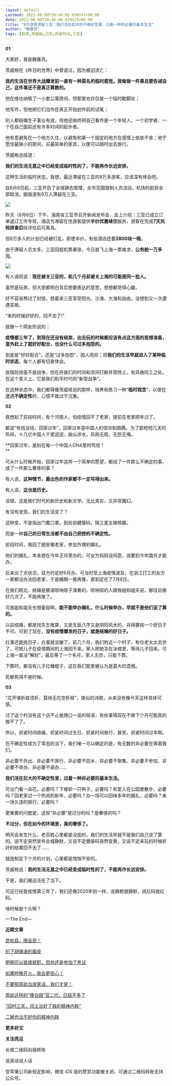 ```yaml
---
layout: default
Lastmod: 2022-08-08T20:40:00.630741+00:00
date: 2022-08-08T20:40:00.630425+00:00
title: "8万游客滞留三亚：我们活在巨大的不确定性里，过着一种非必要的基本生活"
author: "魏春亮"
tags: [疫情,茨威格,过年,抓紧时间,三亚]
---
```


**01**

大家好，我是魏春亮。

茨威格在《昨日的世界》中曾说过，因为被迫流亡：

**我的生活在世界大战爆发前一直有一种莫名的临时感觉。我每做一件事总要告诫自己，这件事还不是真正算数的。**

他在维也纳租了一小套公寓房间，但那里也仅仅是一个临时歇脚处；

他写作，但他把它们当作在真正开始创作前的试笔；

别人都结婚生子事业有成，但他还始终把自己看作是一个年轻人、一个初学者、一个在自己面前还有许多时间的起步者。

他有意避免在一个地方久住，以避免和某一个固定的地方在感情上依依不舍；他宁愿住最狭小的房间，买最简单的家具，以便可以随时出去旅行。

茨威格总结道：

**我们的生活无意之中已经变成临时性的了，不能再作长远安排。**

这种生活的临时状态，我想，最近滞留在三亚的8万多游客，应该深有体会吧。  

自8月6日起，三亚开启了全域静态管理，全市范围限制人员流动，机场的航班全部取消，据报道有8万人滞留在三亚。

![](https://images.weserv.nl/?url=https%3A//mmbiz.qpic.cn/mmbiz_jpg/SszalaZp6RQ0Cia82ZoCRrvqoN0iczoVeGvic4p8iad4uu0sV01iaTHdBmGw0VMaGWNKb1IJWXuuvtbicfd4zat4WgTQ/640%3Fwx_fmt%3Djpeg)  

昨天（8月6日）下午，海南省三亚市召开新闻发布会，会上介绍：三亚已成立订单退订工作专班，酒店为滞留在住游客提供**半价优惠续住**服务，游客在完成**7天风险排查后**经评估后可离岛。

但8万多人的计划已经被打乱，即使半价，有些酒店还要**2800块一晚**。

由于滞留人员太多，三亚回程机票暴涨，今日直飞上海一票难求，**公务舱一万多元**。

![](https://images.weserv.nl/?url=https%3A//mmbiz.qpic.cn/mmbiz_jpg/SszalaZp6RQ0Cia82ZoCRrvqoN0iczoVeGHsH3Mic3Pfoqf1RvcvIbiaRhel1XLjo04maqribJ3SqE072Ve1mP84kTA/640%3Fwx_fmt%3Djpeg)

有人调侃说：**现在被关三亚的，和几个月前被关上海的可能是同一批人。**

虽然是玩笑，但大家都明白背后想要表达的意思，想想都觉得心酸。

好不容易熬过了封锁，想着来三亚享受阳光、沙滩、大海和自由，没想到又一次遭遇变故。

“来的时候好好的，回不去了!”

就像一个网友所说的：

**疫情都三年了，到现在还没有结束，出去玩的时候都应该有点这方面的思想准备，意外赶上了就好好配合，也没什么可过多抱怨的。**

到底是“好好配合”，还是“过多抱怨”，因人而异；但**我们的生活早就进入了某种临时状态**，每个人都有切身体会。  

疫情防控虽不是战争，但在将我们的时间和空间打断并管控上，有异曲同工之处。在这个意义上，它是我们和平时代的“新型战争”。

在这种状态中，我们都得像茨威格说的那样，培养和练习一种“**临时观念**”，以便在遭遇**不确定性**时，心情不致过于沉重。  

**02**

我想起了前段时间，有个河南人，怕疫情回不了老家，提前在老家把年过了。  

都说“有钱没钱，回家过年”，回家过年是中国人的信仰和图腾。为了那短短几天的热闹，十几亿中国人千里迢迢，跋山涉水，风雨无阻，无怨无悔。

**回家过年，是刻在每一个中国人DNA里的笃信！  
**

可从什么时候开始，回家过年这样一个简单的愿望，都成了一件那么不确定的事，成了一件那么奢侈的事？  

有人说，**这种情节，最出色的作家都不一定写得出来。**

有人说，**这也是历史。**  

没错，这是我们时代的新历史和新文学。无比真实，又异常魔幻。

有没有发现，我们的生活变了？

这种变，不是指出门戴口罩，到处验健康码，隔三差五做核酸。  

而是一种**自己的日常生活都不由自己把控的不确定性。**

前段时间，我回了趟安徽老家，参加外甥的婚礼。  

他们的婚礼，本来想在今年正月里办的，可女方妈妈没同意，说要到今年腊月才能办。  

后来出了点状况，双方约定好6月办。可当时受上海疫情波及，在浙江打工的女方一家都没办法回老家，于是婚期一推再推，直到定在了7月8日。

在我们皖北，结婚是要请唢呐班子演奏的。唢呐班的人跟我姐和姐夫说，都往后推好几次了，不能再推了。  

可我姐和姐夫也很委屈啊，**能不能举办婚礼，什么时候举办，早就不是他们说了算的。**

以前结婚，都是找先生推算，又是生辰八字又是阴阳风水的，非得要挑一个好日子不可。可到了现在，**没有疫情爆发的日子，就是结婚的好日子。**

红事还能挑日子，白事就没辙了。前几个月，我们附近一个村子，有位老太太去世了，可她儿子在疫情期间的上海回不来。家人把她冻在冰棺里，等待儿子回来。可上海一直没“解封”，最后等了一个多月，家人无奈，只能下葬。  

下葬时，都没有儿子扛幡棍子，这在我们那里被认为是莫大的遗憾。  

死都死得不是时候。  

**03**

“花开堪折直须折，莫待无花空折枝”，类似的诗歌，从来没有像今天这样具体可感。  

过了这个村没有这个店不止是随口一说的俗语，有些事情现在不做下个月可能真的做不了了。  

所以，抓紧时间结婚，抓紧时间过生日，抓紧时间旅行，甚至，抓紧时间过年啊。  

在不确定性成为了常态的当下，我们唯一可以确定的是，有无数的非必要在等着我们。

非必要不外出、非必要不旅行、非必要不回乡、非必要不聚集、非必要不参加、非必要不举办、非必要不承办……

**我们活在巨大的不确定性里，过着一种非必要的基本生活。**

可出门看一朵花，必要吗？下楼斩一只鸭子，必要吗？和爱人在公园里散步，必要吗？回老家过一个热闹的新年，必要吗？办一场可以回味多年的婚礼，必要吗？来一场久违的旅行，必要吗？  

更重要的问题是，这些“非必要”是过分的吗？是奢侈的吗？  

**不过分，但在如今的环境里，真的奢侈了。**  

明天会发生什么，老百姓心里都是没底的，我们的生活早就不是我们自己说了算的。说不定突然宣布全城静默，又说不定健康码突然变黄，又说不定来玩的时候好好的结果回不去了……  

就连制定下个月的计划，心里都是惴惴不安的。

茨威格说：**我的生活无意之中已经变成临时性的了，不能再作长远安排。**

于是，我们被迫活在了当下。

可这已经是疫情第三年了，我们还像2020年初一样，说静默就静默，说红码就红码。

啥时候是个头啊？

—The End—

**近期文章**

[民权县，限全民！](http://mp.weixin.qq.com/s?__biz=MzIwMDEyNDgxMw==&mid=2655254996&idx=1&sn=3020f5263b06097f406901b85479fdf3&chksm=8d36a936ba412020d579abad7184acdece38e45afc2a15aa8b82e548aa77118348652fd09955&scene=21#wechat_redirect)  

[扒下胡锡进的画皮](http://mp.weixin.qq.com/s?__biz=MzIwMDEyNDgxMw==&mid=2655254938&idx=1&sn=d50d3b9513aaef95abedf2a1aa9741ea&chksm=8d36a978ba41206eaf97383514360ee589aab8310ead70514efefebf20066e0d888611cd6835&scene=21#wechat_redirect)

[明明可以直接就职，但他还是参加了考试](http://mp.weixin.qq.com/s?__biz=MzIwMDEyNDgxMw==&mid=2655254915&idx=1&sn=cef5a1e96e822969a01a11c74158b514&chksm=8d36a961ba4120774e90049727d628ac695955c715bb3ac2a4d7cd9cb67e9a444236cc23b56d&scene=21#wechat_redirect)

[如果昨晚开火，我会更担心！](http://mp.weixin.qq.com/s?__biz=MzIwMDEyNDgxMw==&mid=2655254929&idx=1&sn=700d94ae174f2b3f36a6bb38cb7524b8&chksm=8d36a973ba412065244fd3e1ecc2f60e08bcbc8bd730b688385e3a6ab9723992925357e0dd3d&scene=21#wechat_redirect)

[不要把周劼当成笑话，我们才是！](http://mp.weixin.qq.com/s?__biz=MzIwMDEyNDgxMw==&mid=2655254783&idx=1&sn=544d68eda5bc7677497777d1b863e013&chksm=8d36a81dba41210ba3e8e31e4272307821c0a61f7e9206368e9ef69b84b79fbd319ca76a97c8&scene=21#wechat_redirect)

[周劼这样的“傻白甜”官二代，已经不多了](http://mp.weixin.qq.com/s?__biz=MzIwMDEyNDgxMw==&mid=2655254696&idx=1&sn=3d02853634b3acc1326481f316355e47&chksm=8d36a84aba41215ce566c897cdbe9c18b17f25fe7f8b8ec02f0b291af652722c4f85d3af3d4f&scene=21#wechat_redirect)

[“回村三天，闰土治好了我的精神内耗”](http://mp.weixin.qq.com/s?__biz=MzIwMDEyNDgxMw==&mid=2655254799&idx=1&sn=79d51070ecbb1664d92e6599101f14d3&chksm=8d36a9edba4120fb4afaae9bbcb8a6db67bec3400cec95c8602f7660b02238c6e0e97bf373aa&scene=21#wechat_redirect)  

[二舅也治不好你的精神内耗](http://mp.weixin.qq.com/s?__biz=MzIwMDEyNDgxMw==&mid=2655254751&idx=1&sn=117e9377b11aac4661354714814acfba&chksm=8d36a83dba41212b0567a2a307f0f138dc347513ea62c8520c7c7bc68bcbd200cbb365f3e114&scene=21#wechat_redirect)

**更多好文**

**关注亮见**

长按二维码向我转账

说真话说人话

受苹果公司新规定影响，微信 iOS 版的赞赏功能被关闭，可通过二维码转账支持公众号。

